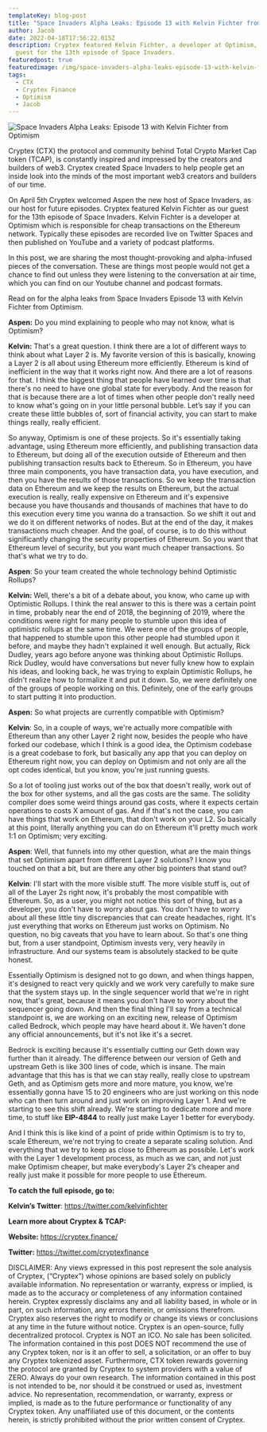 ```yaml
---
templateKey: blog-post
title: "Space Invaders Alpha Leaks: Episode 13 with Kelvin Fichter from Optimism"
author: Jacob
date: 2022-04-18T17:56:22.015Z
description: Cryptex featured Kelvin Fichter, a developer at Optimism, as our
  guest for the 13th episode of Space Invaders.
featuredpost: true
featuredimage: /img/space-invaders-alpha-leaks-episode-13-with-kelvin-fichter-from-optimism.png
tags:
  - CTX
  - Cryptex Finance
  - Optimism
  - Jacob
---
```

![Space Invaders Alpha Leaks: Episode 13 with Kelvin Fichter from Optimism](/img/space-invaders-alpha-leaks-episode-13-with-kelvin-fichter-from-optimism.png "Space Invaders Alpha Leaks: Episode 13 with Kelvin Fichter from Optimism")

Cryptex (CTX) the protocol and community behind Total Crypto Market Cap token (TCAP), is constantly inspired and impressed by the creators and builders of web3. Cryptex created Space Invaders to help people get an inside look into the minds of the most important web3 creators and builders of our time.

On April 5th Cryptex welcomed Aspen the new host of Space Invaders, as our host for future episodes. Cryptex featured Kelvin Fichter as our guest for the 13th episode of Space Invaders. Kelvin Fichter is a developer at Optimism which is responsible for cheap transactions on the Ethereum network. Typically these episodes are recorded live on Twitter Spaces and then published on YouTube and a variety of podcast platforms.

In this post, we are sharing the most thought-provoking and alpha-infused pieces of the conversation. These are things most people would not get a chance to find out unless they were listening to the conversation at air time, which you can find on our Youtube channel and podcast formats.

Read on for the alpha leaks from Space Invaders Episode 13 with Kelvin Fichter from Optimism.

**Aspen:** Do you mind explaining to people who may not know, what is Optimism?

**Kelvin:** That's a great question. I think there are a lot of different ways to think about what Layer 2 is. My favorite version of this is basically, knowing a Layer 2 is all about using Ethereum more efficiently. Ethereum is kind of inefficient in the way that it works right now. And there are a lot of reasons for that. I think the biggest thing that people have learned over time is that there's no need to have one global state for everybody. And the reason for that is because there are a lot of times when other people don't really need to know what's going on in your little personal bubble. Let’s say if you can create these little bubbles of, sort of financial activity, you can start to make things really, really efficient.

So anyway, Optimism is one of these projects. So it's essentially taking advantage, using Ethereum more efficiently, and publishing transaction data to Ethereum, but doing all of the execution outside of Ethereum and then publishing transaction results back to Ethereum. So in Ethereum, you have three main components, you have transaction data, you have execution, and then you have the results of those transactions. So we keep the transaction data on Ethereum and we keep the results on Ethereum, but the actual execution is really, really expensive on Ethereum and it's expensive because you have thousands and thousands of machines that have to do this execution every time you wanna do a transaction. So we shift it out and we do it on different networks of nodes. But at the end of the day, it makes transactions much cheaper. And the goal, of course, is to do this without significantly changing the security properties of Ethereum. So you want that Ethereum level of security, but you want much cheaper transactions. So that's what we try to do.

**Aspen**: So your team created the whole technology behind Optimistic Rollups?

**Kelvin:** Well, there's a bit of a debate about, you know, who came up with Optimistic Rollups. I think the real answer to this is there was a certain point in time, probably near the end of 2018, the beginning of 2019, where the conditions were right for many people to stumble upon this idea of optimistic rollups at the same time. We were one of the groups of people, that happened to stumble upon this other people had stumbled upon it before, and maybe they hadn't explained it well enough. But actually, Rick Dudley, years ago before anyone was thinking about Optimistic Rollups. Rick Dudley, would have conversations but never fully knew how to explain his ideas, and looking back, he was trying to explain Optimistic Rollups, he didn't realize how to formalize it and put it down. So, we were definitely one of the groups of people working on this. Definitely, one of the early groups to start putting it into production.

**Aspen:** So what projects are currently compatible with Optimism?

**Kelvin**: So, in a couple of ways, we're actually more compatible with Ethereum than any other Layer 2 right now, besides the people who have forked our codebase, which I think is a good idea, the Optimism codebase is a great codebase to fork, but basically any app that you can deploy on Ethereum right now, you can deploy on Optimism and not only are all the opt codes identical, but you know, you're just running guests.

So a lot of tooling just works out of the box that doesn't really, work out of the box for other systems, and all the gas costs are the same. The solidity compiler does some weird things around gas costs, where it expects certain operations to costs X amount of gas. And if that's not the case, you can have things that work on Ethereum, that don't work on your L2. So basically at this point, literally anything you can do on Ethereum it'll pretty much work 1:1 on Optimism; very exciting.

**Aspen**: Well, that funnels into my other question, what are the main things that set Optimism apart from different Layer 2 solutions? I know you touched on that a bit, but are there any other big pointers that stand out?

**Kelvin**: I'll start with the more visible stuff. The more visible stuff is, out of all of the Layer 2s right now, it's probably the most compatible with Ethereum. So, as a user, you might not notice this sort of thing, but as a developer, you don't have to worry about gas. You don't have to worry about all these little tiny discrepancies that can create headaches, right. It's just everything that works on Ethereum just works on Optimism. No question, no big caveats that you have to learn about. So that's one thing but, from a user standpoint, Optimism invests very, very heavily in infrastructure. And our systems team is absolutely stacked to be quite honest.

Essentially Optimism is designed not to go down, and when things happen, it's designed to react very quickly and we work very carefully to make sure that the system stays up. In the single sequencer world that we're in right now, that's great, because it means you don't have to worry about the sequencer going down. And then the final thing I'll say from a technical standpoint is, we are working on an exciting new, release of Optimism called Bedrock, which people may have heard about it. We haven't done any official announcements, but it's not like it's a secret.

Bedrock is exciting because it's essentially cutting our Geth down way further than it already. The difference between our version of Geth and upstream Geth is like 300 lines of code, which is insane. The main advantage that this has is that we can stay really, really close to upstream Geth, and as Optimism gets more and more mature, you know, we're essentially gonna have 15 to 20 engineers who are just working on this node who can then turn around and just work on improving Layer 1. And we're starting to see this shift already. We're starting to dedicate more and more time, to stuff like **EIP-4844** to really just make Layer 1 better for everybody.

And I think this is like kind of a point of pride within Optimism is to try to, scale Ethereum, we're not trying to create a separate scaling solution. And everything that we try to keep as close to Ethereum as possible. Let's work with the Layer 1 development process, as much as we can, and not just make Optimism cheaper, but make everybody's Layer 2’s cheaper and really just make it possible for more people to use Ethereum.

**To catch the full episode, go to:**

**Kelvin’s Twitter**: [](https://twitter.com/kelvinfichter)<https://twitter.com/kelvinfichter>

**Learn more about Cryptex & TCAP:**

**Website:** [](https://cryptex.finance/)<https://cryptex.finance/>

**Twitter:** [](https://twitter.com/cryptexfinance)<https://twitter.com/cryptexfinance>

DISCLAIMER: Any views expressed in this post represent the sole analysis of Cryptex, (“Cryptex”) whose opinions are based solely on publicly available information. No representation or warranty, express or implied, is made as to the accuracy or completeness of any information contained herein. Cryptex expressly disclaims any and all liability based, in whole or in part, on such information, any errors therein, or omissions therefrom. Cryptex also reserves the right to modify or change its views or conclusions at any time in the future without notice. Cryptex is an open-source, fully decentralized protocol. Cryptex is NOT an ICO. No sale has been solicited. The information contained in this post DOES NOT recommend the use of any Cryptex token, nor is it an offer to sell, a solicitation, or an offer to buy any Cryptex tokenized asset. Furthermore, CTX token rewards governing the protocol are granted by Cryptex to system providers with a value of ZERO. Always do your own research. The information contained in this post is not intended to be, nor should it be construed or used as, investment advice. No representation, recommendation, or warranty, express or implied, is made as to the future performance or functionality of any Cryptex token. Any unaffiliated use of this document, or the contents herein, is strictly prohibited without the prior written consent of Cryptex.